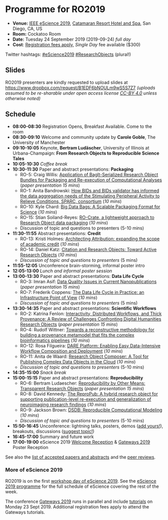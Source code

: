 # Programme for RO2019

* **Venue:** [IEEE eScience 2019](https://escience2019.sdsc.edu/workshops), [Catamaran Resort Hotel and Spa](https://escience2019.sdsc.edu/venue), San Diego, CA, US
* **Room:** Cockatoo Room
* **Date:** Tuesday 24 September 2019 (2019-09-24) _full day_
* **Cost**: [Registration fees apply](https://escience2019.sdsc.edu/registration), _Single Day_ fee available ($300)

Twitter hashtags: [#eScience2019](https://twitter.com/hashtag/eScience2019?f=live) [#ResearchObjects](https://twitter.com/hashtag/ResearchObjects?f=live) (plural!)

## Slides

RO2019 presenters are kindly requested to upload slides at <https://www.dropbox.com/request/B1EDF6bNOULm9wS5S7Z7>
_(uploads assumed to be re-sharable under open access license [CC-BY 4.0](https://creativecommons.org/licenses/by/4.0/) unless otherwise noted)_

<!--
Participants can view or download [slides](https://www.dropbox.com/sh/ac1wecv9e08xsvn/AAAeE8p9vDJ_v9EjvSzCnfO-a?dl=0).
-->

## Schedule

* **08:00-08:30** Registration Opens, Breakfast Available. Come to the room
* **08:30-09:10** Welcome and community update by **Carole Goble**, The University of Manchester
* **09:10-10:05** Keynote, **Bertram Ludäscher**, University of Illinois at Urbana-Champaign: **From Research Objects to Reproducible Science Tales**
* **10:05-10:30** _Coffee break_
* **10:30-11:30** Paper and abstract presentations: **Packaging**
  * RO-5: Craig Willis: [Application of BagIt-Serialized Research Object Bundles for Packaging and Re-execution of Computational Analyses](https://doi.org/10.5281/zenodo.3268965) (_paper presentation 15 mins_)
  * RO-1: Anita Bandrowski: [How BIDs and BIDs validator has informed the data aggregation needs of the Stimulating Peripheral Activity to Relieve Conditions, SPARC, consortium](https://doi.org/10.5281/zenodo.3265460) (_10 mins_)
  * RO-10: Kyle Chard: [Big Data Bags: A Scalable Packaging Format for Science](https://doi.org/10.5281/zenodo.3338724) (_10 mins_)
  * RO-15: Stian Soiland-Reyes: [RO-Crate, a lightweight approach to Research Object data packaging](https://doi.org/10.5281/zenodo.3337882) (_10 mins_)
  * Discussion of topic and questions to presenters (5-10 mins)
* **11:30-11:55** Abstract presentations: **Credit**
  * RO-13: Kristi Holmes: [Architecting Attribution: expanding the scope of academic credit](https://doi.org/10.5281/zenodo.3337882) (_10 mins_)
  * RO-14: Daniel Katz: [Citation and Research Objects: Toward Active Research Objects](https://doi.org/10.5281/zenodo.3336147) (_10 mins_)
  * _Discussion of topic and questions to presenters_ (5 mins)  
* **11:55-12:05** Unconference brain-storming, informal poster intro
* **12:05-13:00** _Lunch and informal poster session_
* **13:00-13:30** Paper and abstract presentations: **Data Life Cycle**
  * RO-3: Imran Asif: [Data Quality Issues in Current Nanopublications](https://doi.org/10.5281/zenodo.3268903) (_paper presentation 15 mins_)
  * RO-7: Frederik Coppens: [The Data Life Cycle in Practice: an Infrastructure Point of View](https://doi.org/10.5281/zenodo.3270823) (_10 mins_)
  * _Discussion of topic and questions to presenters_ (5 mins)
* **13:30-14:35** Paper and abstract presentations: **Scientific Workflows**
  * RO-2: Katrina Fenlon: [Interactivity, Distributed Workflows, and Thick Provenance: A Review of Challenges Confronting Digital Humanities Research Objects](https://doi.org/10.5281/zenodo.3268808) (_paper presentation 15 mins_)
  * RO-4: Rudolf Wittner: [Towards a reconstructive methodology for building a provenance metamodel that fits the complex bioinformatics pipelines](https://doi.org/10.5281/zenodo.3362411) (_10 mins_)
  * RO-12: Rosa Filgueira: [DARE Platform: Enabling Easy Data-Intensive Workflow Composition and Deployment](https://doi.org/10.5281/zenodo.3357805) (_10 mins_)
  * RO-11: Anita de Waard: [Research Object Composer: A Tool for Publishing Complex Data Objects in the Cloud](https://doi.org/10.5281/zenodo.3382262) (_10 mins_)
  * _Discussion of topic and questions to presenters_ (5-10 mins)
* **14:35-15:00** _Snack break_
* **15:00-15:15** Paper and abstract presentations: **Reproducibility**
  * RO-6: Bertram Ludaescher: [Reproducibility by Other Means: Transparent Research Objects](https://doi.org/10.5281/zenodo.3270559) (_paper presentation 15 mins_)
  * RO-8: David Kennedy: [The ReproPub: A hybrid research object for supporting publication-level re-execution and generalization of neuroimaging research findings](https://doi.org/10.5281/zenodo.3336608) (_10 mins_)
  * RO-9: Jackson Brown: [DSDB: Reproducible Computational Modeling](https://doi.org/10.5281/zenodo.3337374) (_10 mins_)
  * _Discussion of topic and questions to presenters_ (5-10 mins)
* **15:50-16:45** Unconference: lightning talks, posters, demos ([add yours!](https://github.com/ResearchObject/ro2019/issues/new?assignees=&labels=poster+demo&template=posterdemo.md&title=)), breakouts, discussions ([suggest topic!](https://github.com/ResearchObject/ro2019/issues/new?assignees=&labels=unconference&template=unconference.md&title=))
* **16:45-17:00** Summary and future work
* **17:00-19:00** eScience 2019 [Welcome Reception](https://escience2019.sdsc.edu/program) & [Gateways 2019](https://sciencegateways.org/web/gateways2019/) Poster Reception


See also the [list of accepted papers and abstracts](/ro2019/proceedings) and the [peer reviews](reviews).

### More of eScience 2019

RO2019 is on the first [workshop day of eScience 2019](https://escience2019.sdsc.edu/workshops). See the [eScience 2019 programme](https://escience2019.sdsc.edu/program) for the full schedule of eScience covering the rest of the week.

The conference [Gateways 2019](https://sciencegateways.org/web/gateways2019/) runs in parallel and include [tutorials](https://sciencegateways.org/web/gateways2019/program/schedule) on Monday 23 Sept 2019. Additional registration fees apply to attend the Gateways tutorials.



